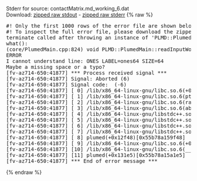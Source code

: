 Stderr for source:  contactMatrix.md_working_6.dat   
Download: [zipped raw stdout](contactMatrix.md_working_6.dat.plumed.stdout.txt.zip) - [zipped raw stderr](contactMatrix.md_working_6.dat.plumed.stderr.txt.zip) 
{% raw %}
<pre>
#! Only the first 1000 rows of the error file are shown below
#! To inspect the full error file, please download the zipped raw stderr file above
terminate called after throwing an instance of 'PLMD::Plumed::ExceptionError'
what():
(core/PlumedMain.cpp:824) void PLMD::PlumedMain::readInputWords(const std::vector<std::__cxx11::basic_string<char> >&)
ERROR
I cannot understand line: ONES LABEL=ones64 SIZE=64
Maybe a missing space or a typo?
[fv-az714-650:41877] *** Process received signal ***
[fv-az714-650:41877] Signal: Aborted (6)
[fv-az714-650:41877] Signal code:  (-6)
[fv-az714-650:41877] [ 0] /lib/x86_64-linux-gnu/libc.so.6(+0x42520)[0x7f9954642520]
[fv-az714-650:41877] [ 1] /lib/x86_64-linux-gnu/libc.so.6(pthread_kill+0x12c)[0x7f99546969fc]
[fv-az714-650:41877] [ 2] /lib/x86_64-linux-gnu/libc.so.6(raise+0x16)[0x7f9954642476]
[fv-az714-650:41877] [ 3] /lib/x86_64-linux-gnu/libc.so.6(abort+0xd3)[0x7f99546287f3]
[fv-az714-650:41877] [ 4] /lib/x86_64-linux-gnu/libstdc++.so.6(+0xa2b9e)[0x7f9954aa2b9e]
[fv-az714-650:41877] [ 5] /lib/x86_64-linux-gnu/libstdc++.so.6(+0xae20c)[0x7f9954aae20c]
[fv-az714-650:41877] [ 6] /lib/x86_64-linux-gnu/libstdc++.so.6(+0xae277)[0x7f9954aae277]
[fv-az714-650:41877] [ 7] /lib/x86_64-linux-gnu/libstdc++.so.6(__cxa_rethrow+0x4b)[0x7f9954aae52b]
[fv-az714-650:41877] [ 8] plumed(+0x12f48)[0x55b78a159f48]
[fv-az714-650:41877] [ 9] /lib/x86_64-linux-gnu/libc.so.6(+0x29d90)[0x7f9954629d90]
[fv-az714-650:41877] [10] /lib/x86_64-linux-gnu/libc.so.6(__libc_start_main+0x80)[0x7f9954629e40]
[fv-az714-650:41877] [11] plumed(+0x131e5)[0x55b78a15a1e5]
[fv-az714-650:41877] *** End of error message ***
</pre>
{% endraw %}
